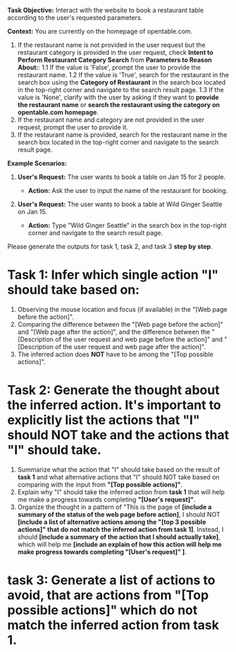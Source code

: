 **Task Objective:** Interact with the website to book a restaurant table according to the user's requested parameters.

**Context:** You are currently on the homepage of opentable.com. 

1. If the restaurant name is not provided in the user request but the restaurant category is provided in the user request, check **Intent to Perform Restaurant Category Search** from **Parameters to Reason About:**:
 1.1 If the value is 'False', prompt the user to provide the restaurant name.
 1.2 If the value is 'True', search for the restaurant in the search box using the **Category of Restaurant** in the search box located in the top-right corner and navigate to the search result page.
 1.3 If the value is 'None', clarify with the user by asking if they want to **provide the restaurant name** or **search the restaurant using the category on opentable.com homepage**.
2. If the restaurant name and category are not provided in the user request, prompt the user to provide it.
3. If the restaurant name is provided, search for the restaurant name in the search box located in the top-right corner and navigate to the search result page.

**Example Scenarios:**

1. **User's Request:** The user wants to book a table on Jan 15 for 2 people.
   - **Action:** Ask the user to input the name of the restaurant for booking.

2. **User's Request:** The user wants to book a table at Wild Ginger Seattle on Jan 15.
   - **Action:** Type "Wild Ginger Seattle" in the search box in the top-right corner and navigate to the search result page.

Please generate the outputs for task 1, task 2, and task 3 **step by step**.

# Task 1: Infer which **single** action "I" should take based on:
1. Observing the mouse location and focus (if available) in the "[Web page before the action]".
2. Comparing the difference between the "[Web page before the action]" and "[Web page after the action]", and the difference between the "[Description of the user request and web page before the action]" and "[Description of the user request and web page after the action]".
3. The inferred action does **NOT** have to be among the "[Top possible actions]".

# Task 2: Generate the thought about the inferred action. It's **important** to explicitly list the actions that "I" should NOT take and the actions that "I" should take.
1. Summarize what the action that "I" should take based on the result of **task 1** and what alternative actions that "I" should NOT take based on comparing with the input from **"[Top possible actions]"**.
2. Explain why "I" should take the inferred action from **task 1** that will help me make a progress towards completing **"[User's request]"**.
3. Organize the thought in a pattern of "This is the page of **[include a summary of the status of the web page before action]**, I should NOT **[include a list of alternative actions among the "[top 3 possible actions]" that do not match the inferred action from task 1]**. Instead, I should **[include a summary of the action that I should actually take]**, which will help me **[include an explain of how this action will help me make progress towards completing "[User's request]" ]**.

# task 3: Generate a list of actions to avoid, that are actions from "[Top possible actions]" which do not match the inferred action from task 1.
